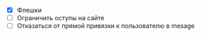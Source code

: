 * [x] Флешки
* [ ] Ограничить оступы на сайте
* [ ] Отказаться от прямой привязки к пользователю в mesage
